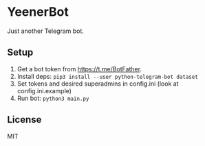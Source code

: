# YeenerBot
Just another Telegram bot.

## Setup
1. Get a bot token from https://t.me/BotFather.
2. Install deps: `pip3 install --user python-telegram-bot dataset`
3. Set tokens and desired superadmins in config.ini (look at config.ini.example)
4. Run bot: `python3 main.py`

## License
MIT
